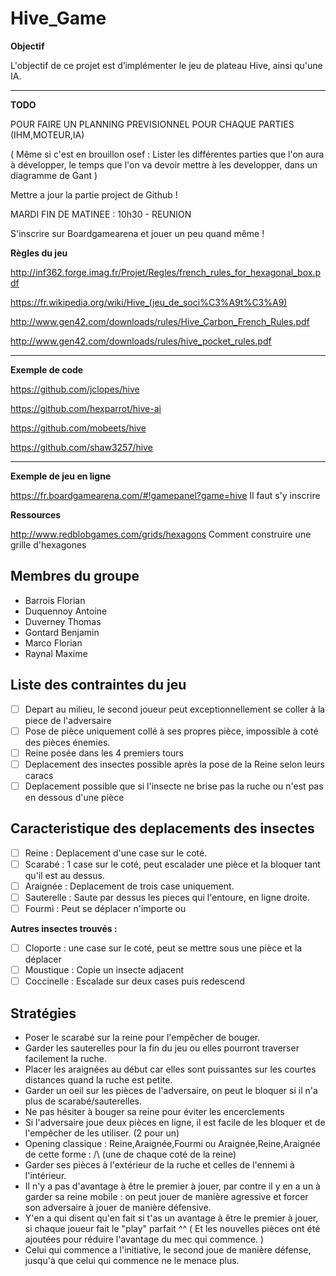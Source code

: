 # Hive_Game

**Objectif**

L'objectif de ce projet est d’implémenter le jeu de plateau Hive, ainsi qu'une IA.

***

**TODO**

POUR FAIRE UN PLANNING PREVISIONNEL POUR CHAQUE PARTIES (IHM,MOTEUR,IA)

( Même si c'est en brouillon osef : Lister les différentes parties que l'on aura à développer, le temps que l'on va devoir mettre à les developper, dans un diagramme de Gant )

Mettre a jour la partie project de Github !

MARDI FIN DE MATINEE : 10h30 - REUNION

S'inscrire sur Boardgamearena et jouer un peu quand même ! 

**Règles du jeu**

http://inf362.forge.imag.fr/Projet/Regles/french_rules_for_hexagonal_box.pdf

https://fr.wikipedia.org/wiki/Hive_(jeu_de_soci%C3%A9t%C3%A9)

http://www.gen42.com/downloads/rules/Hive_Carbon_French_Rules.pdf

http://www.gen42.com/downloads/rules/hive_pocket_rules.pdf

***

**Exemple de code**

https://github.com/jclopes/hive

https://github.com/hexparrot/hive-ai

https://github.com/mobeets/hive

https://github.com/shaw3257/hive

***

**Exemple de jeu en ligne**

https://fr.boardgamearena.com/#!gamepanel?game=hive  Il faut s'y inscrire

**Ressources**

http://www.redblobgames.com/grids/hexagons Comment construire une grille d'hexagones


## Membres du groupe

* Barrois Florian
* Duquennoy Antoine
* Duverney Thomas
* Gontard Benjamin
* Marco Florian
* Raynal Maxime

## Liste des contraintes du jeu

- [ ] Depart au milieu, le second joueur peut exceptionnellement se coller à la piece de l'adversaire
- [ ] Pose de pièce uniquement collé à ses propres pièce, impossible à coté des pièces énemies.
- [ ] Reine posée dans les 4 premiers tours
- [ ] Deplacement des insectes possible après la pose de la Reine selon leurs caracs
- [ ] Deplacement possible que si l'insecte ne brise pas la ruche ou n'est pas en dessous d'une pièce

## Caracteristique des deplacements des insectes 

- [ ] Reine : Deplacement d'une case sur le coté.
- [ ] Scarabé : 1 case sur le coté, peut escalader une pièce et la bloquer tant qu'il est au dessus.
- [ ] Araignée : Deplacement de trois case uniquement.
- [ ] Sauterelle : Saute par dessus les pieces qui l'entoure, en ligne droite.
- [ ] Fourmi : Peut se déplacer n'importe ou

**Autres insectes trouvés :**

- [ ] Cloporte : une case sur le coté, peut se mettre sous une pièce et la déplacer
- [ ] Moustique : Copie un insecte adjacent 
- [ ] Coccinelle : Escalade sur deux cases puis redescend

## Stratégies 

* Poser le scarabé sur la reine pour l'empêcher de bouger.
* Garder les sauterelles pour la fin du jeu ou elles pourront traverser facilement la ruche.
* Placer les araignées au début car elles sont puissantes sur les courtes distances quand la ruche est petite.
* Garder un oeil sur les pièces de l'adversaire, on peut le bloquer si il n'a plus de scarabé/sauterelles.
* Ne pas hésiter à bouger sa reine pour éviter les encerclements 
* Si l'adversaire joue deux pièces en ligne, il est facile de les bloquer et de l'empêcher de les utiliser. (2 pour un)
* Opening classique : Reine,Araignée,Fourmi ou Araignée,Reine,Araignée de cette forme : /\ (une de chaque coté de la reine)
* Garder ses pièces à l'extérieur de la ruche et celles de l'ennemi à l'intérieur.
* Il n'y a pas d'avantage à être le premier à jouer, par contre il y en a un à garder sa reine mobile : on peut jouer de manière agressive et forcer son adversaire à jouer de manière défensive.
* Y'en a qui disent qu'en fait si t'as un avantage à être le premier à jouer, si chaque joueur fait le "play" parfait ^^ ( Et les nouvelles pièces ont été ajoutées pour réduire l'avantage du mec qui commence. )
* Celui qui commence a l'initiative, le second joue de manière défense, jusqu'à que celui qui commence ne le menace plus.
